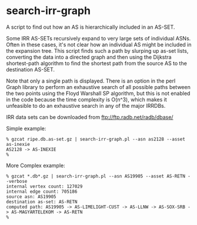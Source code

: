 search-irr-graph
==

A script to find out how an AS is hierarchically included in an AS-SET.

Some IRR AS-SETs recursively expand to very large sets of individual ASNs.
Often in these cases, it's not clear how an individual AS might be
included in the expansion tree.  This script finds such a path by slurping
up as-set lists, converting the data into a directed graph and then using
the Dijkstra shortest-path algorithm to find the shortest path from the
source AS to the destination AS-SET.

Note that only a single path is displayed.  There is an option in the perl
Graph library to perform an exhaustive search of all possible paths
between the two points using the Floyd Warshall SP algorithm, but this is
not enabled in the code because the time complexity is O(n^3), which makes
it unfeasible to do an exhaustive search in any of the major IRRDBs.

IRR data sets can be downloaded from ftp://ftp.radb.net/radb/dbase/

Simple example:
```
% gzcat ripe.db.as-set.gz | search-irr-graph.pl --asn as2128 --asset as-inexie
AS2128 -> AS-INEXIE
%
```

More Complex example:
```
% gzcat *.db*.gz | search-irr-graph.pl --asn AS19905 --asset AS-RETN --verbose
internal vertex count: 127029
internal edge count: 705186
source asn: AS19905
destination as-set: AS-RETN
computed path: AS19905 -> AS-LIMELIGHT-CUST -> AS-LLNW -> AS-SOX-SRB -> AS-MAGYARTELEKOM -> AS-RETN
%
```
